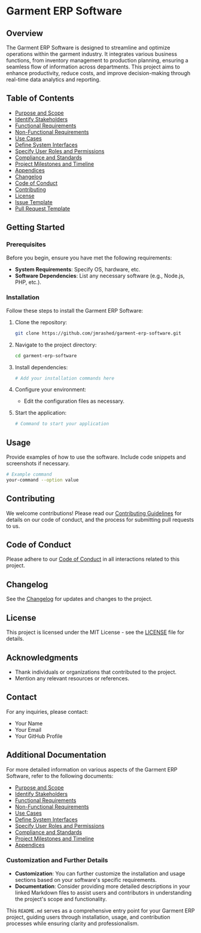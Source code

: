 # Garment ERP Software

## Overview

The Garment ERP Software is designed to streamline and optimize operations within the garment industry. It integrates various business functions, from inventory management to production planning, ensuring a seamless flow of information across departments. This project aims to enhance productivity, reduce costs, and improve decision-making through real-time data analytics and reporting.

## Table of Contents

- [Purpose and Scope](./purpose-and-scope.md)
- [Identify Stakeholders](./identify-stakeholders.md)
- [Functional Requirements](./functional-requirements.md)
- [Non-Functional Requirements](./non-functional-requirements.md)
- [Use Cases](./use-cases.md)
- [Define System Interfaces](./define-system-interfaces.md)
- [Specify User Roles and Permissions](./specify-user-roles-and-permissions.md)
- [Compliance and Standards](./detail-compliance-and-standards.md)
- [Project Milestones and Timeline](./project-milestones-and-timeline.md)
- [Appendices](./appendices.md)
- [Changelog](./changelog.md)
- [Code of Conduct](./code-of-conduct.md)
- [Contributing](./contributing.md)
- [License](./license.md)
- [Issue Template](./issue-template.md)
- [Pull Request Template](./pull-request-template.md)

## Getting Started

### Prerequisites

Before you begin, ensure you have met the following requirements:

- **System Requirements**: Specify OS, hardware, etc.
- **Software Dependencies**: List any necessary software (e.g., Node.js, PHP, etc.).

### Installation

Follow these steps to install the Garment ERP Software:

1. Clone the repository:
   ```bash
   git clone https://github.com/jmrashed/garment-erp-software.git
   ```
2. Navigate to the project directory:
   ```bash
   cd garment-erp-software
   ```
3. Install dependencies:
   ```bash
   # Add your installation commands here
   ```

4. Configure your environment:
   - Edit the configuration files as necessary.

5. Start the application:
   ```bash
   # Command to start your application
   ```

## Usage

Provide examples of how to use the software. Include code snippets and screenshots if necessary.

```bash
# Example command
your-command --option value
```

## Contributing

We welcome contributions! Please read our [Contributing Guidelines](./contributing.md) for details on our code of conduct, and the process for submitting pull requests to us.

## Code of Conduct

Please adhere to our [Code of Conduct](./code-of-conduct.md) in all interactions related to this project.

## Changelog

See the [Changelog](./changelog.md) for updates and changes to the project.

## License

This project is licensed under the MIT License - see the [LICENSE](./license.md) file for details.

## Acknowledgments

- Thank individuals or organizations that contributed to the project.
- Mention any relevant resources or references.

## Contact

For any inquiries, please contact:

- Your Name
- Your Email
- Your GitHub Profile

## Additional Documentation

For more detailed information on various aspects of the Garment ERP Software, refer to the following documents:

- [Purpose and Scope](./purpose-and-scope.md)
- [Identify Stakeholders](./identify-stakeholders.md)
- [Functional Requirements](./functional-requirements.md)
- [Non-Functional Requirements](./non-functional-requirements.md)
- [Use Cases](./use-cases.md)
- [Define System Interfaces](./define-system-interfaces.md)
- [Specify User Roles and Permissions](./specify-user-roles-and-permissions.md)
- [Compliance and Standards](./detail-compliance-and-standards.md)
- [Project Milestones and Timeline](./project-milestones-and-timeline.md)
- [Appendices](./appendices.md)
 

### Customization and Further Details
- **Customization**: You can further customize the installation and usage sections based on your software's specific requirements.
- **Documentation**: Consider providing more detailed descriptions in your linked Markdown files to assist users and contributors in understanding the project's scope and functionality.

This `README.md` serves as a comprehensive entry point for your Garment ERP project, guiding users through installation, usage, and contribution processes while ensuring clarity and professionalism.